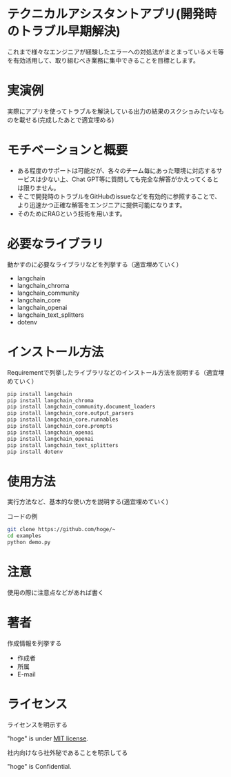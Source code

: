 # テクニカルアシスタントアプリ(開発時のトラブル早期解決)

これまで様々なエンジニアが経験したエラーへの対処法がまとまっているメモ等を有効活用して、取り組むべき業務に集中できることを目標とします。

# 実演例

実際にアプリを使ってトラブルを解決している出力の結果のスクショみたいなものを載せる(完成したあとで適宜埋める)


# モチベーションと概要

* ある程度のサポートは可能だが、各々のチーム毎にあった環境に対応するサービスは少ない上、Chat GPT等に質問しても完全な解答がかえってくるとは限りません。
* そこで開発時のトラブルをGitHubのissueなどを有効的に参照することで、より迅速かつ正確な解答をエンジニアに提供可能になります。
* そのためにRAGという技術を用います。

# 必要なライブラリ

動かすのに必要なライブラリなどを列挙する（適宜埋めていく）

* langchain
* langchain_chroma
* langchain_community
* langchain_core
* langchain_openai
* langchain_text_splitters
* dotenv 

# インストール方法

Requirementで列挙したライブラリなどのインストール方法を説明する（適宜埋めていく）


```bash
pip install langchain
pip install langchain_chroma
pip install langchain_community.document_loaders
pip install langchain_core.output_parsers
pip install langchain_core.runnables
pip install langchain_core.prompts
pip install langchain_openai
pip install langchain_openai
pip install langchain_text_splitters
pip install dotenv 
```

# 使用方法

実行方法など、基本的な使い方を説明する(適宜埋めていく)

コードの例

```bash
git clone https://github.com/hoge/~
cd examples
python demo.py
```

# 注意

使用の際に注意点などがあれば書く

# 著者

作成情報を列挙する

* 作成者
* 所属
* E-mail

# ライセンス
ライセンスを明示する

"hoge" is under [MIT license](https://en.wikipedia.org/wiki/MIT_License).

社内向けなら社外秘であることを明示してる

"hoge" is Confidential.